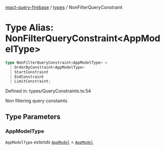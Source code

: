 [react-query-firebase](../../modules.md) / [types](../index.md) / NonFilterQueryConstraint

# Type Alias: NonFilterQueryConstraint\<AppModelType\>

```ts
type NonFilterQueryConstraint<AppModelType> = 
  | OrderByConstraint<AppModelType>
  | StartConstraint
  | EndConstraint
  | LimitConstraint;
```

Defined in: types/QueryConstraints.ts:54

Non filtering query constaints

## Type Parameters

### AppModelType

`AppModelType` *extends* [`AppModel`](AppModel.md) = [`AppModel`](AppModel.md)
